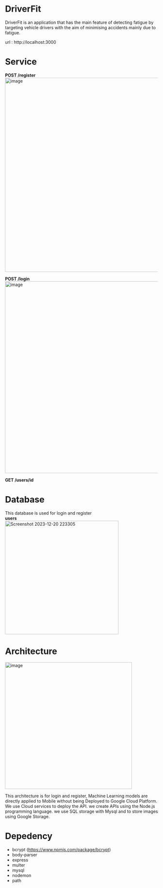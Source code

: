 
# DriverFit <br>
 
DriverFit is an application that has the main feature of detecting fatigue by targeting vehicle drivers with the aim of minimising accidents mainly due to fatigue. <br>

url : http://localhost:3000

# Service
**POST /register** <br>
<img width="640" alt="image" src="https://github.com/DriverFit/Backend/assets/103325979/c9445fbe-21f2-4f47-80e1-aff28b88f7e9"> <br>

 
 **POST /login** <br>
 <img width="632" alt="image" src="https://github.com/DriverFit/Backend/assets/103325979/3fab826a-9d8f-4ea7-9268-fca35095cfc4"> <br>

 
 **GET /users/id** <br>


 # Database
 This database is used for login and register <br>
 **users** <br>
<img width="374" alt="Screenshot 2023-12-20 223305" src="https://github.com/DriverFit/Backend/assets/103325979/32fcae7f-3786-42f8-bc56-c09c9e13930b"> <br>



# Architecture

<img width="418" alt="image" src="https://github.com/DriverFit/Backend/assets/103325979/f14ac369-b1f9-4b5e-a8f9-2eae8fa95071"> <br>

This architecture is for login and register, Machine Learning models are directly applied to Mobile without being Deployed to Google Cloud Platform. <br>
We use Cloud services to deploy the API. we create APIs using the Node.js programming language. we use SQL storage with Mysql and to store images using Google Storage.




# Depedency
- bcrypt (https://www.npmjs.com/package/bcrypt) <br>
- body-parser <br>
- express <br>
- multer <br>
- mysql <br>
- nodemon <br>
- path <br>



